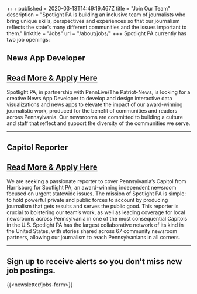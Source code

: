 +++
published = 2020-03-13T14:49:19.467Z
title = "Join Our Team"
description = "Spotlight PA is building an inclusive team of journalists who bring unique skills, perspectives and experiences so that our journalism reflects the state’s many different communities and the issues important to them."
linktitle = "Jobs"
url = "/about/jobs/"
+++
Spotlight PA currently has two job openings:

## News App Developer

## [Read More & Apply Here](https://recruiting.adp.com/srccar/public/RTI.home?c=2171807&d=AdvanceLocalExternalCareerSite&r=5000697558706&_fromPublish=true)

Spotlight PA, in partnership with PennLive/The Patriot-News, is looking for a creative News App Developer to develop and design interactive data visualizations and news apps to elevate the impact of our award-winning journalistic work, produced for the benefit of communities and readers across Pennsylvania. Our newsrooms are committed to building a culture and staff that reflect and support the diversity of the communities we serve.

- - -

## Capitol Reporter

## [Read More & Apply Here](https://us59.dayforcehcm.com/CandidatePortal/en-US/philainquirer/Posting/View/169)

We are seeking a passionate reporter to cover Pennsylvania’s Capitol from Harrisburg for Spotlight PA, an award-winning independent newsroom focused on urgent statewide issues. The mission of Spotlight PA is simple: to hold powerful private and public forces to account by producing journalism that gets results and serves the public good. This reporter is crucial to bolstering our team’s work, as well as leading coverage for local newsrooms across Pennsylvania in one of the most consequential Capitols in the U.S. Spotlight PA has the largest collaborative network of its kind in the United States, with stories shared across 67 community newsroom partners, allowing our journalism to reach Pennsylvanians in all corners.

- - -

## Sign up to receive alerts so you don't miss new job postings.

{{<newsletter/jobs-form>}}
